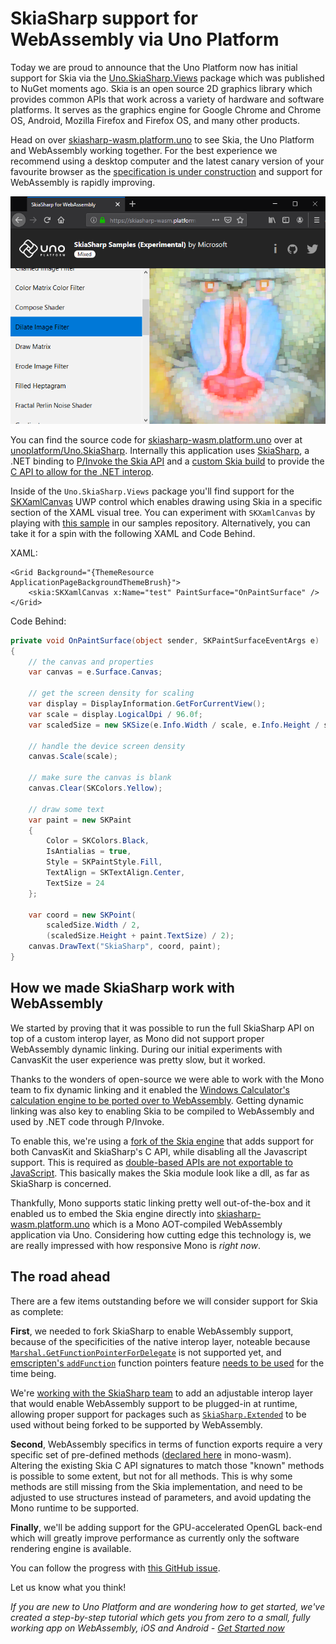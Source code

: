 # SkiaSharp support for WebAssembly via Uno Platform

Today we are proud to announce that the Uno Platform now has initial support for Skia via the [Uno.SkiaSharp.Views](https://www.nuget.org/packages/Uno.SkiaSharp.Views) package which was published to NuGet moments ago. Skia is an open source 2D graphics library which provides common APIs that work across a variety of hardware and software platforms. It serves as the graphics engine for Google Chrome and Chrome OS, Android, Mozilla Firefox and Firefox OS, and many other products. 

Head on over [skiasharp-wasm.platform.uno](https://skiasharp-wasm.platform.uno) to see Skia, the Uno Platform and WebAssembly working together. For the best experience we recommend using a desktop computer and the latest canary version of your favourite browser as the [specification is under construction](https://github.com/WebAssembly/spec) and support for WebAssembly is rapidly improving.

![SkiaSharp for WebAssembly](Assets/201906-skiasharp-demo.png)

You can find the source code for [skiasharp-wasm.platform.uno](https://skiasharp-wasm.platform.uno) over at [unoplatform/Uno.SkiaSharp](https://github.com/unoplatform/Uno.SkiaSharp). Internally this application uses [SkiaSharp](https://github.com/mono/SkiaSharp), a .NET binding to [P/Invoke the Skia API](https://github.com/mono/SkiaSharp/blob/master/binding/Binding/SkiaApi.cs#L96-L97) and a [custom Skia build](https://github.com/mono/skia) to provide the [C API to allow for the .NET interop](https://github.com/mono/skia/blob/xamarin-mobile-bindings/include/c/sk_canvas.h#L18).

Inside of the `Uno.SkiaSharp.Views` package you'll find support for the [SKXamlCanvas](https://docs.microsoft.com/en-us/dotnet/api/skiasharp.views.uwp.skxamlcanvas?view=skiasharp-views-uwp-1.68.0) UWP control which enables drawing using Skia in a specific section of the XAML visual tree. You can experiment with `SKXamlCanvas` by playing with [this sample](https://github.com/nventive/Uno.Samples/tree/master/UI/SkiaSharpTest)  in our samples repository. Alternatively, you can take it for a spin with the following XAML and Code Behind.

XAML:
```xaml
<Grid Background="{ThemeResource ApplicationPageBackgroundThemeBrush}">
    <skia:SKXamlCanvas x:Name="test" PaintSurface="OnPaintSurface" />
</Grid>
```

Code Behind:

```csharp
private void OnPaintSurface(object sender, SKPaintSurfaceEventArgs e)
{
    // the canvas and properties
    var canvas = e.Surface.Canvas;

    // get the screen density for scaling
    var display = DisplayInformation.GetForCurrentView();
    var scale = display.LogicalDpi / 96.0f;
    var scaledSize = new SKSize(e.Info.Width / scale, e.Info.Height / scale);

    // handle the device screen density
    canvas.Scale(scale);

    // make sure the canvas is blank
    canvas.Clear(SKColors.Yellow);

    // draw some text
    var paint = new SKPaint
    {
        Color = SKColors.Black,
        IsAntialias = true,
        Style = SKPaintStyle.Fill,
        TextAlign = SKTextAlign.Center,
        TextSize = 24
    };

    var coord = new SKPoint(
        scaledSize.Width / 2, 
        (scaledSize.Height + paint.TextSize) / 2);
    canvas.DrawText("SkiaSharp", coord, paint);
}
```

## How we made SkiaSharp work with WebAssembly

We started by proving that it was possible to run the full SkiaSharp API on top of a custom interop layer, as Mono did not support proper WebAssembly dynamic linking. During our initial experiments with CanvasKit the user experience was pretty slow, but it worked.

Thanks to the wonders of open-source we were able to work with the Mono team to fix dynamic linking and it enabled the [Windows Calculator's calculation engine to be ported over to WebAssembly](https://platform.uno/a-piece-of-windows-10-is-now-running-on-webassembly-natively-on-ios-and-android/). Getting dynamic linking was also key to enabling Skia to be compiled to WebAssembly and used by .NET code through P/Invoke.

To enable this, we're using a [fork of the Skia engine](https://github.com/unoplatform/skia) that adds support for both CanvasKit and SkiaSharp's C API, while disabling all the Javascript support. This is required as [double-based APIs are not exportable to JavaScript](https://github.com/emscripten-core/emscripten/commit/ccaf4e74fa9abf51cff8d1d4823f0b4d84bf3eab). This basically makes the Skia module look like a dll, as far as SkiaSharp is concerned.

Thankfully, Mono supports static linking pretty well out-of-the-box and it enabled us to embed the Skia engine directly into [skiasharp-wasm.platform.uno](https://skiasharp-wasm.platform.uno) which is a Mono AOT-compiled WebAssembly application via Uno. Considering how cutting edge this technology is, we are really impressed with how responsive Mono is _right now_.

## The road ahead

There are a few items outstanding before we will consider support for Skia as complete: 

**First**, we needed to fork SkiaSharp to enable WebAssembly support, because of the specificities of the native interop layer, noteable because [`Marshal.GetFunctionPointerForDelegate`](https://docs.microsoft.com/en-us/dotnet/api/system.runtime.interopservices.marshal.getfunctionpointerfordelegate?view=netframework-4.8) is not supported yet, and [emscripten's `addFunction`](https://emscripten.org/docs/porting/connecting_cpp_and_javascript/Interacting-with-code.html) function pointers feature [needs to be used](https://github.com/unoplatform/Uno.SkiaSharp/blob/uno/binding/SkiaSharp.Wasm/ts/SkiaSharpCanvasKit.ts#L21-L32) for the time being. 

We're [working with the SkiaSharp team](https://github.com/mono/SkiaSharp/issues/876) to add an adjustable interop layer that would enable WebAssembly support to be plugged-in at runtime, allowing proper support for packages such as [`SkiaSharp.Extended`](https://www.nuget.org/packages/SkiaSharp.Extended) to be used without being forked to be supported by WebAssembly.

**Second**, WebAssembly specifics in terms of function exports require a very specific set of pre-defined methods ([declared here](https://github.com/mono/mono/blob/8d80ccc897c678d7bdae645ca8629b0c5cc0b667/mono/mini/m2n-gen.cs#L30) in mono-wasm). Altering the existing Skia C API signatures to match those "known" methods is possible to some extent, but not for all methods. This is why some methods are still missing from the Skia implementation, and need to be adjusted to use structures instead of parameters, and avoid updating the Mono runtime to be supported.

**Finally**, we'll be adding support for the GPU-accelerated OpenGL back-end which will greatly improve performance as currently only the software rendering engine is available.

You can follow the progress with [this GitHub issue](https://github.com/unoplatform/uno/issues/1116).

Let us know what you think!

_If you are new to Uno Platform and are wondering how to get started, we've created a
step-by-step tutorial which gets you from zero to a small, fully working app on WebAssembly, iOS and
Android - [Get Started now](https://platform.uno/docs/articles/getting-started-tutorial-1.html)_
